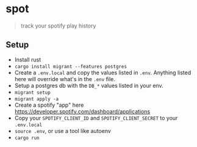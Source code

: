 # spot

> track your spotify play history


## Setup

* Install rust
* `cargo install migrant --features postgres`
* Create a `.env.local` and copy the values listed in `.env`.
  Anything listed here will override what's in the `.env` file.
* Setup a postgres db with the `DB_*` values listed in your env.
* `migrant setup`
* `migrant apply -a`
* Create a spotify "app" here https://developer.spotify.com/dashboard/applications
* Copy your `SPOTIFY_CLIENT_ID` and `SPOTIFY_CLIENT_SECRET` to your `.env.local`
* `source .env`, or use a tool like autoenv  
* `cargo run`
